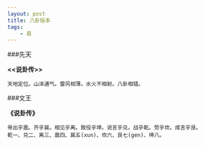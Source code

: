 ```yaml
---
layout: post
title: 八卦版本
tags:
    - 易
---
```


###先天


**<<说卦传>>**
```
天地定位。山泽通气。雷风相薄。水火不相射。八卦相错。
```
###文王

**《说卦传》**
```
帝出乎震。齐乎巽。相见乎离。致役乎坤。说言乎兑。战乎乾。劳乎坎。成言乎艮。 
乾一、兑二、离三、震四、巽五(xun)、坎六、艮七(gen)、坤八。
```





